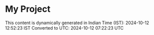 # My Project

This content is dynamically generated in Indian Time (IST): 2024-10-12 12:52:23 IST
Converted to UTC: 2024-10-12 07:22:23 UTC
